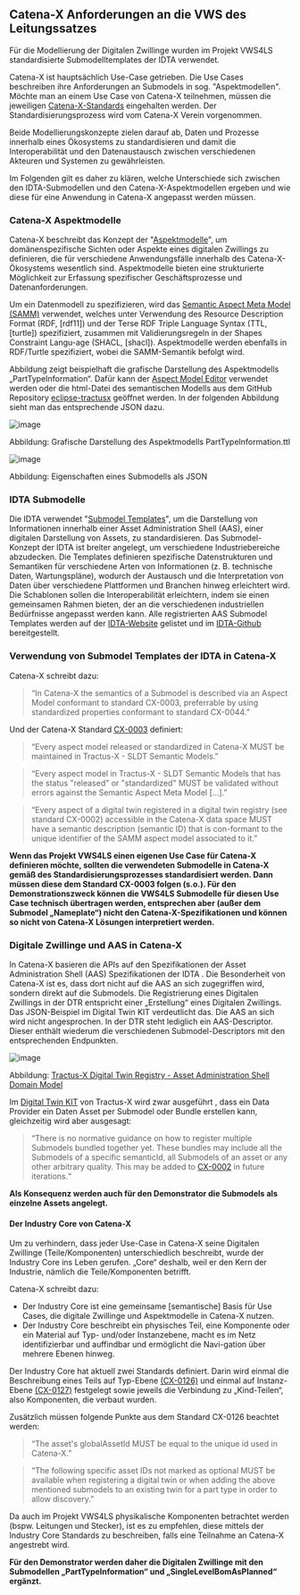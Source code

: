 ## Catena-X Anforderungen an die VWS des Leitungssatzes
Für die Modellierung der Digitalen Zwillinge wurden im Projekt VWS4LS standardisierte Submodelltemplates der IDTA verwendet. 

Catena-X ist hauptsächlich Use-Case getrieben. Die Use Cases beschreiben ihre Anforderungen an Submodels in sog. "Aspektmodellen". Möchte man an einem Use Case von Catena-X teilnehmen, müssen die jeweiligen [Catena-X-Standards](https://catena-x.net/de/angebote-standards/catena-x-standards) eingehalten werden. Der Standardisierungsprozess wird vom Catena-X Verein vorgenommen.

Beide Modellierungskonzepte zielen darauf ab, Daten und Prozesse innerhalb eines Ökosystems zu standardisieren und damit die Interoperabilität und den Datenaustausch zwischen verschiedenen Akteuren und Systemen zu gewährleisten.

Im Folgenden gilt es daher zu klären, welche Unterschiede sich zwischen den IDTA-Submodellen und den Catena-X-Aspektmodellen ergeben und wie diese für eine Anwendung in Catena-X angepasst werden müssen.

### Catena-X Aspektmodelle
Catena-X beschreibt das Konzept der "[Aspektmodelle](https://catena-x.net/fileadmin/user_upload/Standard-Bibliothek/Archiv/8_PC_Semantics_v2.1/SEM-002_BAMM_PlatformCapabilitySemantics_v2.1.pdf)", um domänenspezifische Sichten oder Aspekte eines digitalen Zwillings zu definieren, die für verschiedene Anwendungsfälle innerhalb des Catena-X-Ökosystems wesentlich sind. Aspektmodelle bieten eine strukturierte Möglichkeit zur Erfassung spezifischer Geschäftsprozesse und Datenanforderungen.

Um ein Datenmodell zu spezifizieren, wird das [Semantic Aspect Meta Model (SAMM)](https://eclipse-esmf.github.io/samm-specification/2.1.0/index.html) verwendet, welches unter Verwendung des Resource Description Format (RDF, [rdf11]) und der Terse RDF Triple Language Syntax (TTL, [turtle]) spezifiziert, zusammen mit Validierungsregeln in der Shapes Constraint Langu-age (SHACL, [shacl]). Aspektmodelle werden ebenfalls in RDF/Turtle spezifiziert, wobei die SAMM-Semantik befolgt wird. 

Abbildung  zeigt beispielhaft die grafische Darstellung des Aspektmodells „PartTypeInformation“. Dafür kann der [Aspect Model Editor](https://eclipse-esmf.github.io/ame-guide/introduction.html) verwendet werden  oder die html-Datei des semantischen Modells aus dem GitHub Repository [eclipse-tractusx](https://github.com/eclipse-tractusx/sldt-semantic-models/tree/main)  geöffnet werden. In der folgenden Abbildung sieht man das entsprechende JSON dazu.

 ![image](https://github.com/user-attachments/assets/13f17433-b75b-473e-8f90-22e603706a1d)
 
Abbildung: Grafische Darstellung des Aspektmodells PartTypeInformation.ttl
 
![image](https://github.com/user-attachments/assets/9d7bc065-bdb2-45bc-83c8-7eb16d45d89b)

Abbildung: Eigenschaften eines Submodells als JSON

### IDTA Submodelle
Die IDTA verwendet "[Submodel Templates](https://industrialdigitaltwin.org/en/content-hub/submodels)", um die Darstellung von Informationen innerhalb einer Asset Administration Shell (AAS), einer digitalen Darstellung von Assets, zu standardisieren. Das Submodel-Konzept der IDTA ist breiter angelegt, um verschiedene Industriebereiche abzudecken. Die Templates definieren spezifische Datenstrukturen und Semantiken für verschiedene Arten von Informationen (z. B. technische Daten, Wartungspläne), wodurch der Austausch und die Interpretation von Daten über verschiedene Plattformen und Branchen hinweg erleichtert wird. Die Schablonen sollen die Interoperabilität erleichtern, indem sie einen gemeinsamen Rahmen bieten, der an die verschiedenen industriellen Bedürfnisse angepasst werden kann. Alle registrierten AAS Submodel Templates werden auf der [IDTA-Website](https://industrialdigitaltwin.org/en/content-hub/submodels) gelistet und im [IDTA-Github](https://github.com/admin-shell-io/submodel-templates/tree/main/published) bereitgestellt.

###	Verwendung von Submodel Templates der IDTA in Catena-X
Catena-X schreibt dazu:
> “In Catena-X the semantics of a Submodel is described via an Aspect Model conformant to standard CX-0003, preferrable by using standardized properties conformant to standard CX-0044.”

Und der Catena-X Standard [CX-0003](https://catenax-ev.github.io/docs/next/standards/CX-0003-SAMMSemanticAspectMetaModel) definiert: 
> “Every aspect model released or standardized in Catena-X MUST be maintained in Tractus-X - SLDT Semantic Models.”

> “Every aspect model in Tractus-X - SLDT Semantic Models that has the status "released" or "standardized" MUST be validated without errors against the Semantic Aspect Meta Model […].”

>	“Every aspect of a digital twin registered in a digital twin registry (see standard CX-0002) accessible in the Catena-X data space MUST have a semantic description (semantic ID) that is con-formant to the unique identifier of the SAMM aspect model associated to it.”

**Wenn das Projekt VWS4LS einen eigenen Use Case für Catena-X definieren möchte, sollten die verwendeten Submodelle in Catena-X gemäß des Standardisierungsprozesses standardisiert werden. Dann müssen diese dem Standard CX-0003 folgen (s.o.). Für den Demonstrationszweck können die VWS4LS Submodelle für diesen Use Case technisch übertragen werden, entsprechen aber (außer dem Submodel „Nameplate“) nicht den Catena-X-Spezifikationen und können so nicht von Catena-X Lösungen interpretiert werden.**

### Digitale Zwillinge und AAS in Catena-X 
In Catena-X basieren die APIs auf den Spezifikationen der Asset Administration Shell (AAS) Spezifikationen der IDTA . Die Besonderheit von Catena-X ist es, dass dort nicht auf die AAS an sich zugegriffen wird, sondern direkt auf die Submodels. Die Registrierung eines Digitalen Zwillings in der DTR entspricht einer „Erstellung“ eines Digitalen Zwillings. Das JSON-Beispiel im Digital Twin KIT verdeutlicht das. Die AAS an sich wird nicht angesprochen. In der DTR steht lediglich ein AAS-Descriptor. Dieser enthält wiederum die verschiedenen Submodel-Descriptors mit den entsprechenden Endpunkten.

 ![image](https://github.com/user-attachments/assets/8795d7ff-1a12-41a0-ad8e-8abd3bd8ed9b)
 
Abbildung: [Tractus-X Digital Twin Registry - Asset Administration Shell Domain Model](https://github.com/eclipse-tractusx/sldt-digital-twin-registry/tree/main/docs#asset-administration-shell-domain-model)

Im [Digital Twin KIT](https://eclipse-tractusx.github.io/docs-kits/kits/Digital%20Twin%20Kit/Software%20Development%20View/dt-kit-software-development-view#submodel-as-edc-data-asset) von Tractus-X wird zwar ausgeführt , dass ein Data Provider ein Daten Asset per Submodel oder Bundle erstellen kann, gleichzeitig wird aber ausgesagt:
>“There is no normative guidance on how to register multiple Submodels bundled together yet. These bundles may include all the Submodels of a specific semanticId, all Submodels of an asset or any other arbitrary quality. This may be added to [CX-0002](https://catenax-ev.github.io/docs/standards/CX-0002-DigitalTwinsInCatenaX) in future iterations.“  

**Als Konsequenz werden auch für den Demonstrator die Submodels als einzelne Assets angelegt.**

####	Der Industry Core von Catena-X
Um zu verhindern, dass jeder Use-Case in Catena-X seine Digitalen Zwillinge (Teile/Komponenten) unterschiedlich beschreibt, wurde der Industry Core ins Leben gerufen. „Core“ deshalb, weil er den Kern der Industrie, nämlich die Teile/Komponenten betrifft.

Catena-X schreibt dazu:
-	Der Industry Core ist eine gemeinsame [semantische] Basis für Use Cases, die digitale Zwillinge und Aspektmodelle in Catena-X nutzen. 
-	Der Industry Core beschreibt ein physisches Teil, eine Komponente oder ein Material auf Typ- und/oder Instanzebene, macht es im Netz identifizierbar und auffindbar und ermöglicht die Navi-gation über mehrere Ebenen hinweg.
  
Der Industry Core hat aktuell zwei Standards definiert. Darin wird einmal die Beschreibung eines Teils auf Typ-Ebene [(CX-0126)](https://catenax-ev.github.io/docs/next/standards/CX-0126-IndustryCorePartType) und einmal auf Instanz-Ebene [(CX-0127)](https://catenax-ev.github.io/docs/next/standards/CX-0127-IndustryCorePartInstance) festgelegt sowie jeweils die Verbindung zu „Kind-Teilen“, also Komponenten, die verbaut wurden.

Zusätzlich müssen folgende Punkte aus dem Standard CX-0126 beachtet werden:
>	“The asset's globalAssetId MUST be equal to the unique id used in Catena-X.”

>	“The following specific asset IDs  not marked as optional MUST be available when registering a digital twin or when adding the above mentioned submodels to an existing twin for a part type in order to allow discovery.”

Da auch im Projekt VWS4LS physikalische Komponenten betrachtet werden (bspw. Leitungen und Stecker), ist es zu empfehlen, diese mittels der Industry Core Standards zu beschreiben, falls eine Teilnahme an Catena-X angestrebt wird.

**Für den Demonstrator werden daher die Digitalen Zwillinge mit den Submodellen „PartTypeInformation“ und „SingleLevelBomAsPlanned“ ergänzt.**

 
